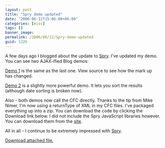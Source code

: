 ```yaml
---
layout: post
title: "Spry demo updated"
date: "2006-06-12T15:06:00+06:00"
categories: [misc]
tags: []
banner_image: 
permalink: /2006/06/12/Spry-demo-updated
guid: 1326
---
```


A few days ago I blogged about the update to <a href="http://labs.adobe.com/technologies/spry/">Spry</a>. I've updated my demo. You can see two AJAX-ified Blog demos:

<a href="http://ray.camdenfamily.com/spry/blog.cfm">Demo 1</a> is the same as the last one. View source to see how the mark up has changed.

<a href="http://ray.camdenfamily.com/spry/blog2.cfm">Demo 2</a> is a slightly more powerful demo. It lets you sort the results (although date sorting is broken now). 

Also - both demos now call the CFC directly. Thanks to the tip from Mike Nimer, I'm now using a returnType of XML in my CFC files. I've packaged everything up into a zip. You can download the code by clicking the Download link below. I did not include the Spry JavaScript libraries however. You can download them from the <a href="http://labs.adobe.com/technologies/spry/">site</a>.

All in all - I continue to be extremely impressed with <a href="http://labs.adobe.com/technologies/spry/">Spry</a>.<p><a href='enclosures/D{% raw %}%3A%{% endraw %}5Cwebsites{% raw %}%5Ccamdenfamily%{% endraw %}5Csource{% raw %}%5Cmorpheus%{% endraw %}5Cblog{% raw %}%5Cenclosures%{% endraw %}2Fspry%2Ezip'>Download attached file.</a></p>